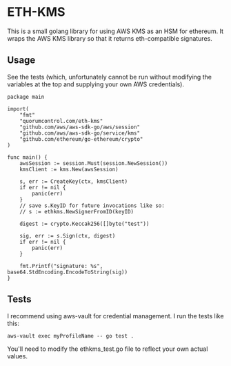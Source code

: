 # ETH-KMS

This is a small golang library for using AWS KMS as an HSM for ethereum. It wraps the AWS KMS library so that it returns eth-compatible signatures. 

## Usage

See the tests (which, unfortunately cannot be run without modifying the variables at the top and supplying your own AWS credentials).

```golang
package main

import(
    "fmt"
    "quorumcontrol.com/eth-kms"
	"github.com/aws/aws-sdk-go/aws/session"
    "github.com/aws/aws-sdk-go/service/kms"
    "github.com/ethereum/go-ethereum/crypto"
)

func main() {
    awsSession := session.Must(session.NewSession())
    kmsClient := kms.New(awsSession)
    
	s, err := CreateKey(ctx, kmsClient)
	if err != nil {
        panic(err)
    }
    // save s.KeyID for future invocations like so:
    // s := ethkms.NewSignerFromID(keyID)

    digest := crypto.Keccak256([]byte("test"))

    sig, err := s.Sign(ctx, digest)
    if err != nil {
        panic(err)
    }
    
    fmt.Printf("signature: %s", base64.StdEncoding.EncodeToString(sig))
}

```

## Tests


I recommend using aws-vault for credential management. I run the tests like this:

```
aws-vault exec myProfileName -- go test .
```

You'll need to modify the ethkms_test.go file to reflect your own actual values.